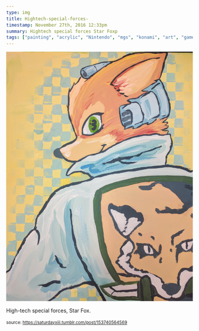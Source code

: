 ```yaml
---
type: img
title: Hightech-special-forces-
timestamp: November 27th, 2016 12:33pm
summary: Hightech special forces Star Foxp 
tags: ["painting", "acrylic", "Nintendo", "mgs", "konami", "art", "game"]
---
```

<img src="../media/153740564569.jpg"/>
                                                                                          
High-tech special forces, Star Fox.
 
                                    
                
                
                
                
                                
<small>source: https://saturdayxiii.tumblr.com/post/153740564569</small>